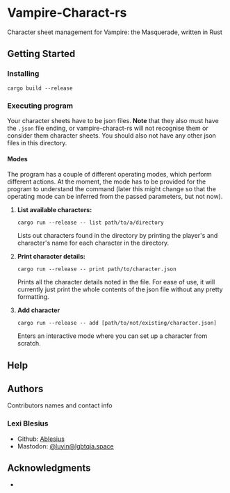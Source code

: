 # Vampire-Charact-rs

Character sheet management for Vampire: the Masquerade, written in Rust

<!-- Note: Markdown *reference* links don't seem to work on Github README files, so always use the [default](https://example.org) format. -->

## Getting Started


<!-- ### Dependencies

*
-->

### Installing

```
cargo build --release
```

### Executing program

Your character sheets have to be json files.
**Note** that they also must have the `.json` file ending, or vampire-charact-rs will not recognise them or consider them character sheets. You should also not have any other json files in this directory.

#### Modes

The program has a couple of different operating modes, which perform different actions.
At the moment, the mode has to be provided for the program to understand the command (later this might change so that the operating mode can be inferred from the passed parameters, but not now).

1. **List available characters:**
    ```
    cargo run --release -- list path/to/a/directory
    ```
    Lists out characters found in the directory by printing the player's and character's name for each character in the directory.

2. **Print character details:**
   ```
   cargo run --release -- print path/to/character.json
   ```
   Prints all the character details noted in the file. For ease of use, it will currently just print the whole contents of the json file without any pretty formatting.
3. **Add character**
   ```
   cargo run --release -- add [path/to/not/existing/character.json]
   ```
   Enters an interactive mode where you can set up a character from scratch.

## Help

<!-- Any advice for common problems or issues. -->

## Authors

Contributors names and contact info

### Lexi Blesius

- Github: [Ablesius](https://github.com/Ablesius)
- Mastodon: [@luyin@lgbtqia.space ](https://lgbtqia.space/@luyin)

## Acknowledgments

<!-- Inspiration, code snippets, etc. -->
*
